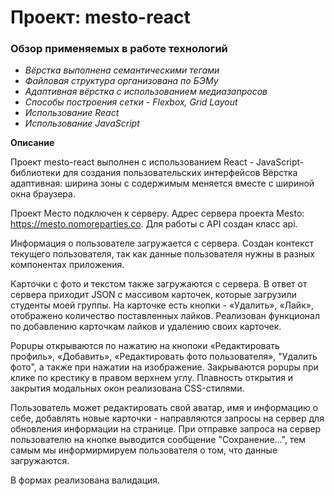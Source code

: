 # Проект: mesto-react

### Обзор применяемых в работе технологий
* _Вёрстка выполнена семантическими тегами_
* _Файловая структура организована по БЭМу_
* _Адаптивная вёрстка с использованием медиазапросов_
* _Способы построения сетки - Flexbox, Grid Layout_
* _Использование React_
* _Использование JavaScript_

**Описание**

Проект mesto-react выполнен с использованием React - JavaScript-библиотеки для создания пользовательских интерфейсов 
Вёрстка адаптивная: ширина зоны с содержимым меняется вместе с шириной окна браузера.

Проект Место подключен к серверу. Адрес сервера проекта Mesto: https://mesto.nomoreparties.co. Для работы с API создан класс api.

Информация о пользователе загружается с сервера. Создан контекст текущего пользователя, так как данные пользователя нужны в разных компонентах приложения.

Карточки с фото и текстом также загружаются с сервера. В ответ от сервера приходит JSON с массивом карточек, которые загрузили студенты моей группы. На карточке есть кнопки - «Удалить», «Лайк», отображено количество поставленных лайков. Реализован функционал по добавлению карточкам лайков и удалению своих карточек.

Popupы открываются по нажатию на кнопоки «Редактировать профиль», «Добавить», «Редактировать фото пользователя», "Удалить фото", а также при нажатии на изображение. Закрываются popupы при клике по крестику в правом верхнем углу. Плавность открытия и закрытия модальных окон реализована CSS-стилями.

Пользователь может редактировать свой аватар, имя и информацию о себе, добавлять новые карточки - направляются запросы на сервер для обновления информации на странице. При отправке запроса на сервер пользователю на кнопке выводится сообщение "Сохранение...", тем самым мы информирмируем пользователя о том, что данные загружаются.

В формах реализована валидация.
